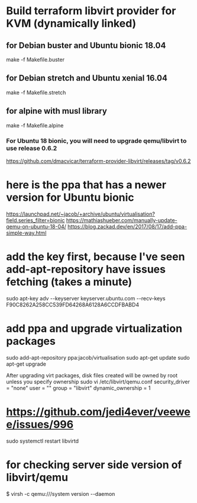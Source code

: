 # Build terraform libvirt provider for KVM (dynamically linked)

## for Debian buster and Ubuntu bionic 18.04
make -f Makefile.buster

## for Debian stretch and Ubuntu xenial 16.04
make -f Makefile.stretch

## for alpine with musl library
make -f Makefile.alpine


### For Ubuntu 18 bionic, you will need to upgrade qemu/libvirt to use release 0.6.2
https://github.com/dmacvicar/terraform-provider-libvirt/releases/tag/v0.6.2

# here is the ppa that has a newer version for Ubuntu bionic
https://launchpad.net/~jacob/+archive/ubuntu/virtualisation?field.series_filter=bionic
https://mathiashueber.com/manually-update-qemu-on-ubuntu-18-04/
https://blog.zackad.dev/en/2017/08/17/add-ppa-simple-way.html

# add the key first, because I've seen add-apt-repository have issues fetching (takes a minute)
sudo apt-key adv --keyserver keyserver.ubuntu.com --recv-keys F90C8262A258CC539FD64268A6128A6CCDFBABD4 

# add ppa and upgrade virtualization packages
sudo add-apt-repository ppa:jacob/virtualisation
sudo apt-get update
sudo apt-get upgrade

After upgrading virt packages, disk files created will be owned by root unless you specify ownership
sudo vi /etc/libvirt/qemu.conf
security_driver = "none"
user = "<youruser>"
group = "libvirt"
dynamic_ownership = 1

# https://github.com/jedi4ever/veewee/issues/996
sudo systemctl restart libvirtd

# for checking server side version of libvirt/qemu
$ virsh -c qemu:///system version --daemon


